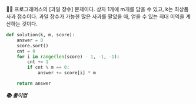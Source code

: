 🧑‍💻 프로그래머스의 [과일 장수] 문제이다. 상자 1개에 m개를 담을 수 있고, k는 최상품 사과 점수이다. 과일 장수가 가능한 많은 사과를 팔았을 때, 얻을 수 있는 최대 이익을 계산하는 것이다.

```python
def solution(k, m, score):
    answer = 0
    score.sort()
    cnt = 0
    for i in range(len(score) - 1, -1, -1):
        cnt += 1
        if cnt % m == 0:
            answer += score[i] * m

    return answer
```

***📚 풀이법***

